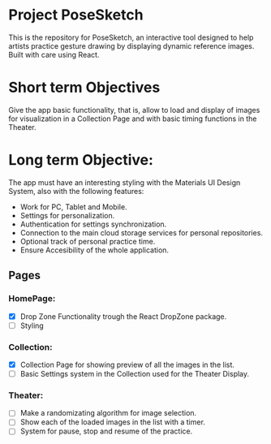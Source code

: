# Project PoseSketch
This is the repository for PoseSketch, an interactive tool designed to help artists practice gesture drawing by displaying dynamic reference images. Built with care using React.

# Short term Objectives
Give the app basic functionality, that is, allow to load and display of images for visualization in a Collection Page and with basic timing functions in the Theater.

# Long term Objective:
The app must have an interesting styling with the Materials UI Design System, also with
the following features:

- Work for PC, Tablet and Mobile.
- Settings for personalization.
- Authentication for settings synchronization.
- Connection to the main cloud storage services for personal repositories.
- Optional track of personal practice time.
- Ensure Accesibility of the whole application.

## Pages

### HomePage:
- [X] Drop Zone Functionality trough the React DropZone package.
- [ ] Styling

### Collection:
- [X] Collection Page for showing preview of all the images in the list.
- [ ] Basic Settings system in the Collection used for the Theater Display.

### Theater:
- [ ] Make a randomizating algorithm for image selection.
- [ ] Show each of the loaded images in the list with a timer.
- [ ] System for pause, stop and resume of the practice.
